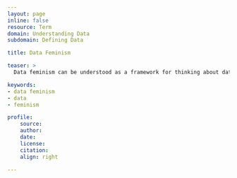 ```yaml
---
layout: page
inline: false
resource: Term
domain: Understanding Data
subdomain: Defining Data

title: Data Feminism

teaser: >
  Data feminism can be understood as a framework for thinking about data and its relation to power through the lens of intersectional feminism as well as working toward just data practices.

keywords:
- data feminism
- data
- feminism

profile:
    source: 
    author: 
    date: 
    license: 
    citation:
    align: right

---
```

